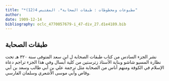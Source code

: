 ```yaml
---
title: "*مطبوعات ومخطوطات : طبقات الصحابة*. المقتبس 4(12)"
author: 
date: 1909-12-14
bibliography: oclc_4770057679-i_47-div_27.d1e4189.bib
---
```




##  طبقات الصحابة 


 نشر  الجزء السادس  من كتاب  طبقات الصحابة  ل  ابن سعد  المتوفى سنة  ٣٢٠  هـ تحت نظارة  المسيو شاشو  وبناية  الأستاذ زترستين  من كلية أبسال  وفي هذا الجزء تراجم دعاة الإسلام في الكوفة ومنهم أناس من الصحابة مثل ترجمة علي بن أبي طالب وسعد بن أبي وقاص وأبي موسى الأشعري وسلمان الفارسي.  
